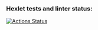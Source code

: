 ### Hexlet tests and linter status:
[![Actions Status](https://github.com/Wiceum/php-project-lvl2/workflows/hexlet-check/badge.svg)](https://github.com/Wiceum/php-project-lvl2/actions)